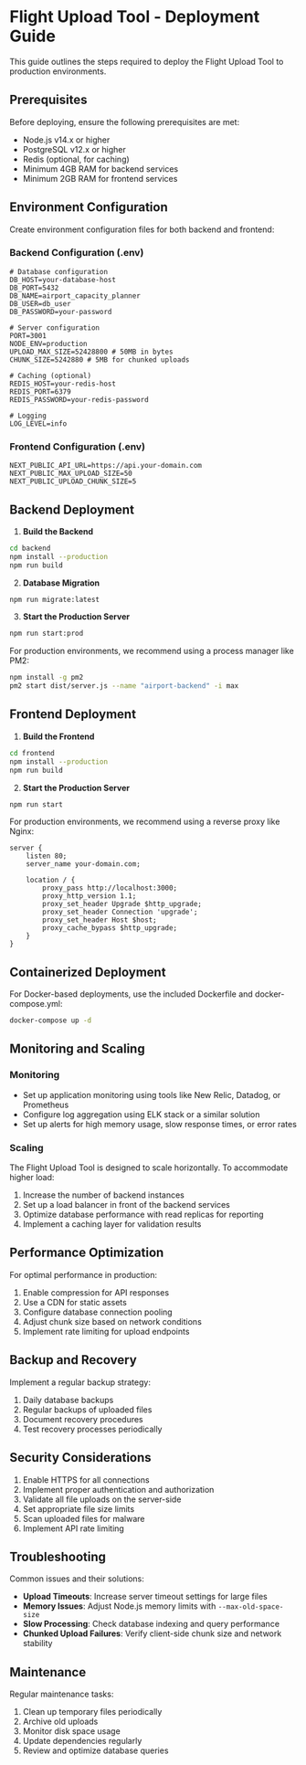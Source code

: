 # Flight Upload Tool - Deployment Guide

This guide outlines the steps required to deploy the Flight Upload Tool to production environments.

## Prerequisites

Before deploying, ensure the following prerequisites are met:

- Node.js v14.x or higher
- PostgreSQL v12.x or higher
- Redis (optional, for caching)
- Minimum 4GB RAM for backend services
- Minimum 2GB RAM for frontend services

## Environment Configuration

Create environment configuration files for both backend and frontend:

### Backend Configuration (.env)

```
# Database configuration
DB_HOST=your-database-host
DB_PORT=5432
DB_NAME=airport_capacity_planner
DB_USER=db_user
DB_PASSWORD=your-password

# Server configuration
PORT=3001
NODE_ENV=production
UPLOAD_MAX_SIZE=52428800 # 50MB in bytes
CHUNK_SIZE=5242880 # 5MB for chunked uploads

# Caching (optional)
REDIS_HOST=your-redis-host
REDIS_PORT=6379
REDIS_PASSWORD=your-redis-password

# Logging
LOG_LEVEL=info
```

### Frontend Configuration (.env)

```
NEXT_PUBLIC_API_URL=https://api.your-domain.com
NEXT_PUBLIC_MAX_UPLOAD_SIZE=50
NEXT_PUBLIC_UPLOAD_CHUNK_SIZE=5
```

## Backend Deployment

1. **Build the Backend**

```bash
cd backend
npm install --production
npm run build
```

2. **Database Migration**

```bash
npm run migrate:latest
```

3. **Start the Production Server**

```bash
npm run start:prod
```

For production environments, we recommend using a process manager like PM2:

```bash
npm install -g pm2
pm2 start dist/server.js --name "airport-backend" -i max
```

## Frontend Deployment

1. **Build the Frontend**

```bash
cd frontend
npm install --production
npm run build
```

2. **Start the Production Server**

```bash
npm run start
```

For production environments, we recommend using a reverse proxy like Nginx:

```nginx
server {
    listen 80;
    server_name your-domain.com;

    location / {
        proxy_pass http://localhost:3000;
        proxy_http_version 1.1;
        proxy_set_header Upgrade $http_upgrade;
        proxy_set_header Connection 'upgrade';
        proxy_set_header Host $host;
        proxy_cache_bypass $http_upgrade;
    }
}
```

## Containerized Deployment

For Docker-based deployments, use the included Dockerfile and docker-compose.yml:

```bash
docker-compose up -d
```

## Monitoring and Scaling

### Monitoring

- Set up application monitoring using tools like New Relic, Datadog, or Prometheus
- Configure log aggregation using ELK stack or a similar solution
- Set up alerts for high memory usage, slow response times, or error rates

### Scaling

The Flight Upload Tool is designed to scale horizontally. To accommodate higher load:

1. Increase the number of backend instances
2. Set up a load balancer in front of the backend services
3. Optimize database performance with read replicas for reporting
4. Implement a caching layer for validation results

## Performance Optimization

For optimal performance in production:

1. Enable compression for API responses
2. Use a CDN for static assets
3. Configure database connection pooling
4. Adjust chunk size based on network conditions
5. Implement rate limiting for upload endpoints

## Backup and Recovery

Implement a regular backup strategy:

1. Daily database backups
2. Regular backups of uploaded files
3. Document recovery procedures
4. Test recovery processes periodically

## Security Considerations

1. Enable HTTPS for all connections
2. Implement proper authentication and authorization
3. Validate all file uploads on the server-side
4. Set appropriate file size limits
5. Scan uploaded files for malware
6. Implement API rate limiting

## Troubleshooting

Common issues and their solutions:

- **Upload Timeouts**: Increase server timeout settings for large files
- **Memory Issues**: Adjust Node.js memory limits with `--max-old-space-size`
- **Slow Processing**: Check database indexing and query performance
- **Chunked Upload Failures**: Verify client-side chunk size and network stability

## Maintenance

Regular maintenance tasks:

1. Clean up temporary files periodically
2. Archive old uploads
3. Monitor disk space usage
4. Update dependencies regularly
5. Review and optimize database queries 